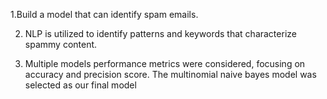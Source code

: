 1.Build a model that can identify spam emails.

2. NLP is utilized to identify patterns and keywords that characterize spammy content.

3. Multiple models performance metrics were considered, focusing on accuracy and precision score. The multinomial naive bayes model was selected as our final model
